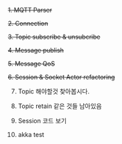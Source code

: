 ~~1. MQTT Parser~~

~~2. Connection~~
 
~~3. Topic subscribe & unsubcribe~~

~~4. Message publish~~

~~5. Message QoS~~

~~6. Session & Socket Actor refactoring~~

7. Topic 해야할것 찾아봅시다.

8. Topic retain 같은 것들 남아있음

9. Session 코드 보기

10. akka test


